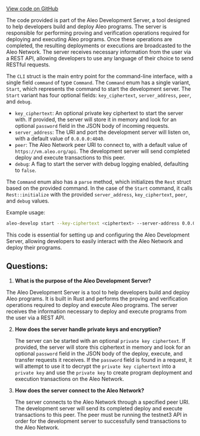 [View code on GitHub](https://github.com/AleoHQ/aleo/rust/develop/src/cli.rs)

The code provided is part of the Aleo Development Server, a tool designed to help developers build and deploy Aleo programs. The server is responsible for performing proving and verification operations required for deploying and executing Aleo programs. Once these operations are completed, the resulting deployments or executions are broadcasted to the Aleo Network. The server receives necessary information from the user via a REST API, allowing developers to use any language of their choice to send RESTful requests.

The `CLI` struct is the main entry point for the command-line interface, with a single field `command` of type `Command`. The `Command` enum has a single variant, `Start`, which represents the command to start the development server. The `Start` variant has four optional fields: `key_ciphertext`, `server_address`, `peer`, and `debug`.

- `key_ciphertext`: An optional private key ciphertext to start the server with. If provided, the server will store it in memory and look for an optional `password` field in the JSON body of incoming requests.
- `server_address`: The URI and port the development server will listen on, with a default value of `0.0.0.0:4040`.
- `peer`: The Aleo Network peer URI to connect to, with a default value of `https://vm.aleo.org/api`. The development server will send completed deploy and execute transactions to this peer.
- `debug`: A flag to start the server with debug logging enabled, defaulting to `false`.

The `Command` enum also has a `parse` method, which initializes the `Rest` struct based on the provided command. In the case of the `Start` command, it calls `Rest::initialize` with the provided `server_address`, `key_ciphertext`, `peer`, and `debug` values.

Example usage:

```sh
aleo-develop start --key-ciphertext <ciphertext> --server-address 0.0.0.0:4040 --peer https://vm.aleo.org/api --debug
```

This code is essential for setting up and configuring the Aleo Development Server, allowing developers to easily interact with the Aleo Network and deploy their programs.
## Questions: 
 1. **What is the purpose of the Aleo Development Server?**

   The Aleo Development Server is a tool to help developers build and deploy Aleo programs. It is built in Rust and performs the proving and verification operations required to deploy and execute Aleo programs. The server receives the information necessary to deploy and execute programs from the user via a REST API.

2. **How does the server handle private keys and encryption?**

   The server can be started with an optional `private key ciphertext`. If provided, the server will store this ciphertext in memory and look for an optional `password` field in the JSON body of the deploy, execute, and transfer requests it receives. If the `password` field is found in a request, it will attempt to use it to decrypt the `private key ciphertext` into a `private key` and use the `private key` to create program deployment and execution transactions on the Aleo Network.

3. **How does the server connect to the Aleo Network?**

   The server connects to the Aleo Network through a specified peer URI. The development server will send its completed deploy and execute transactions to this peer. The peer must be running the testnet3 API in order for the development server to successfully send transactions to the Aleo Network.